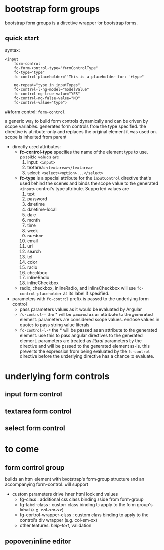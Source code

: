 # bootstrap form groups

bootstrap form groups is a directive wrapper for bootstrap forms.
 
## quick start

syntax:  

    <input 
        form-control 
        fc-form-control-type="formControlType"   
        fc-type="type"  
        fc-control-placeholder="'This is a placeholder for: '+type"

        ng-repeat="type in inputTypes"  
        fc-control-l-ng-model="modelValue" 
        fc-control-ng-true-value="YES"
        fc-control-ng-false-value="NO" 
        fc-control-value="type">

##form control: `form-control`

a generic way to build form controls dynamically and can be driven by scope variables. generates form controls from the
type specified. the directive is attribute-only and replaces the original element it was used on. scope is inherited from parent

* directly used attributes:
    * **fc-control-type** specifies the name of the element type to use. possible values are
        1. input: `<input>`
        2. textarea: `<textarea></textarea>`
        3. select: `<select><option>...</select>`
    * **fc-type** is a special attribute for the `inputControl` directive that's used behind the scenes and binds the 
    scope value to the generated `<input>` control's type attribute. Supported values are 
        1. text
        1. password
        1. datetime
        1. datetime-local
        1. date
        1. month
        1. time
        1. week
        1. number
        1. email
        1. url
        1. search
        1. tel
        1. color
        1.  radio
        1.  checkbox
        1.  inlineRadio
        1.  inlineCheckbox
    * radio, checkbox, inlineRadio, and inlineCheckbox will use `fc-control-placeholder` as its label if specified.
* parameters with `fc-control` prefix is passed to the underlying form control
    * pass parameters values as it would be evaluated by Angular
    * `fc-control-*` the * will be passed as an attribute to the generated element. parameters are considered scope 
        values. enclose values in quotes to pass string value literals
    * `fc-control-l-*` the * will be passed as an attribute to the generated element. use this to pass angular directives 
        to the generated element. parameters are treated as _literal_ parameters by the directive and will be passed to the 
        generated element as-is. this prevents the expression from being evaluated by the `fc-control` directive before 
        the underlying directive has a chance to evaluate.


# underlying form controls

## input form control
## textarea form control
## select form control


# to come

## form control group

builds an html element with bootstrap's form-group structure and an accompanying form-control. will support 

* custom parameters drive inner html look and values
    * fg-class : additional css class binding aside from form-group
    * fg-label-class : custom class binding to apply to the form group's label (e.g. col-sm-xx)
    * fg-control-wrapper-class : custom class binding to apply to the control's div wrapper (e.g. col-sm-xx)
    * other features: *help-text*, validation

## popover/inline editor
